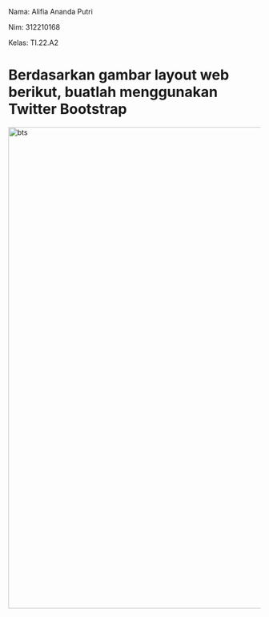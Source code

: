 Nama: Alifia Ananda Putri

Nim: 312210168

Kelas: TI.22.A2


# Berdasarkan gambar layout web berikut, buatlah menggunakan Twitter Bootstrap

<img width="960" alt="bts" src="https://github.com/Alifiananda06/Lab6Web/assets/115884834/23a46574-e559-4d7f-bab0-eea65da2afe5">
